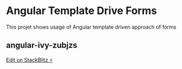 # Angular Template Drive Forms

This projet shows usage of Angular template driven approach of forms

## angular-ivy-zubjzs

[Edit on StackBlitz ⚡️](https://stackblitz.com/edit/angular-ivy-zubjzs)
